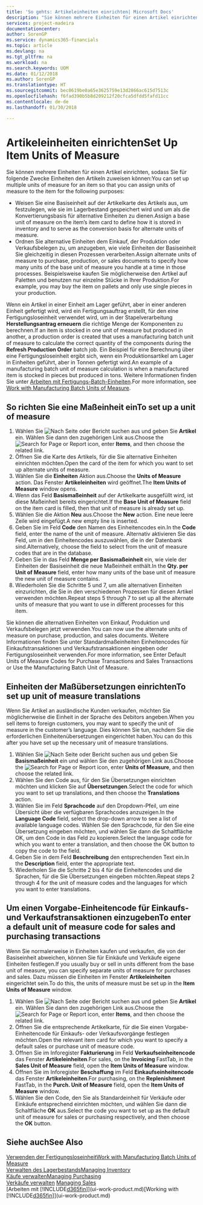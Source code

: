 ```yaml
---
title: 'So gehts: Artikeleinheiten einrichten| Microsoft Docs'
description: "Sie können mehrere Einheiten für einen Artikel einrichten, sodass Sie für Einheiten den Artikeln zuweisen können."
services: project-madeira
documentationcenter: 
author: SorenGP
ms.service: dynamics365-financials
ms.topic: article
ms.devlang: na
ms.tgt_pltfrm: na
ms.workload: na
ms.search.keywords: UOM
ms.date: 01/12/2018
ms.author: SorenGP
ms.translationtype: HT
ms.sourcegitcommit: bec0619be0a65e3625759e13d2866ac615d7513c
ms.openlocfilehash: f6fad390b5b8d209212f20cfca5dfdd5fafd11cc
ms.contentlocale: de-de
ms.lasthandoff: 01/30/2018

---
```

# <a name="set-up-item-units-of-measure"></a><span data-ttu-id="495ca-103">Artikeleinheiten einrichten</span><span class="sxs-lookup"><span data-stu-id="495ca-103">Set Up Item Units of Measure</span></span>
<span data-ttu-id="495ca-104">Sie können mehrere Einheiten für einen Artikel einrichten, sodass Sie für folgende Zwecke Einheiten den Artikeln zuweisen können:</span><span class="sxs-lookup"><span data-stu-id="495ca-104">You can set up multiple units of measure for an item so that you can assign units of measure to the item for the following purposes:</span></span>

- <span data-ttu-id="495ca-105">Weisen Sie eine Basiseinheit auf der Artikelkarte des Artikels aus, um festzulegen, wie sie im Lagerbestand gespeichert wird und um als die Konvertierungsbasis für alternative Einheiten zu dienen.</span><span class="sxs-lookup"><span data-stu-id="495ca-105">Assign a base unit of measure on the item’s item card to define how it is stored in inventory and to serve as the conversion basis for alternate units of measure.</span></span>
- <span data-ttu-id="495ca-106">Ordnen Sie alternative Einheiten dem Einkauf, der Produktion oder Verkaufsbelegen zu, um anzugeben, wie viele Einheiten der Basiseinheit Sie gleichzeitig in diesen Prozessen verarbeiten.</span><span class="sxs-lookup"><span data-stu-id="495ca-106">Assign alternate units of measure to purchase, production, or sales documents to specify how many units of the base unit of measure you handle at a time in those processes.</span></span> <span data-ttu-id="495ca-107">Beispielsweise kaufen Sie möglicherweise den Artikel auf Paletten und benutzen nur einzelne Stücke in Ihrer Produktion.</span><span class="sxs-lookup"><span data-stu-id="495ca-107">For example, you may buy the item on pallets and only use single pieces in your production.</span></span>

<span data-ttu-id="495ca-108">Wenn ein Artikel in einer Einheit am Lager geführt, aber in einer anderen Einheit gefertigt wird, wird ein Fertigungsauftrag erstellt, für den eine Fertigungsloseinheit verwendet wird, um in der Stapelverarbeitung **Herstellungsantrag erneuern** die richtige Menge der Komponenten zu berechnen.</span><span class="sxs-lookup"><span data-stu-id="495ca-108">If an item is stocked in one unit of measure but produced in another, a production order is created that uses a manufacturing batch unit of measure to calculate the correct quantity of the components during the **Refresh Production Order** batch job.</span></span> <span data-ttu-id="495ca-109">Ein Beispiel für eine Berechnung über eine Fertigungsloseinheit ergibt sich, wenn ein Produktionsartikel am Lager in Einheiten geführt, aber in Tonnen gefertigt wird.</span><span class="sxs-lookup"><span data-stu-id="495ca-109">An example of a manufacturing batch unit of measure calculation is when a manufactured item is stocked in pieces but produced in tons.</span></span> <span data-ttu-id="495ca-110">Weitere Informationen finden Sie unter [Arbeiten mit Fertigungs-Batch-Einheiten](production-how-to-use-the-manufacturing-batch-unit-of-measure.md).</span><span class="sxs-lookup"><span data-stu-id="495ca-110">For more information, see [Work with Manufacturing Batch Units of Measure](production-how-to-use-the-manufacturing-batch-unit-of-measure.md).</span></span>

## <a name="to-set-up-a-unit-of-measure"></a><span data-ttu-id="495ca-111">So richten Sie eine Maßeinheit ein</span><span class="sxs-lookup"><span data-stu-id="495ca-111">To set up a unit of measure</span></span>
1. <span data-ttu-id="495ca-112">Wählen Sie ![Nach Seite oder Bericht suchen](media/ui-search/search_small.png "Symbol nach Seite oder Bericht suchen") aus und geben Sie **Artikel** ein. Wählen Sie dann den zugehörigen Link aus.</span><span class="sxs-lookup"><span data-stu-id="495ca-112">Choose the ![Search for Page or Report](media/ui-search/search_small.png "Search for Page or Report icon") icon, enter **Items**, and then choose the related link.</span></span>
2. <span data-ttu-id="495ca-113">Öffnen Sie die Karte des Artikels, für die Sie alternative Einheiten einrichten möchten.</span><span class="sxs-lookup"><span data-stu-id="495ca-113">Open the card of the item for which you want to set up alternate units of measure.</span></span>
3. <span data-ttu-id="495ca-114">Wählen Sie die **Einheiten** Aktion aus.</span><span class="sxs-lookup"><span data-stu-id="495ca-114">Choose the **Units of Measure** action.</span></span> <span data-ttu-id="495ca-115">Das Fenster **Artikeleinheiten** wird geöffnet.</span><span class="sxs-lookup"><span data-stu-id="495ca-115">The **Item Units of Measure** window opens.</span></span>
4. <span data-ttu-id="495ca-116">Wenn das Feld **Basismaßeinheit** auf der Artikelkarte ausgefüllt wird, ist diese Maßeinheit bereits eingerichtet.</span><span class="sxs-lookup"><span data-stu-id="495ca-116">If the **Base Unit of Measure** field on the item card is filled, then that unit of measure is already set up.</span></span>
5. <span data-ttu-id="495ca-117">Wählen Sie die Aktion **Neu** aus.</span><span class="sxs-lookup"><span data-stu-id="495ca-117">Choose the **New** action.</span></span> <span data-ttu-id="495ca-118">Eine neue leere Zeile wird eingefügt.</span><span class="sxs-lookup"><span data-stu-id="495ca-118">A new empty line is inserted.</span></span>
6. <span data-ttu-id="495ca-119">Geben Sie im Feld **Code** den Namen des Einheitencodes ein.</span><span class="sxs-lookup"><span data-stu-id="495ca-119">In the **Code** field, enter the name of the unit of measure.</span></span> <span data-ttu-id="495ca-120">Alternativ aktivieren Sie das Feld, um in den Einheitencodes auszuwählen, die in der Datenbank sind.</span><span class="sxs-lookup"><span data-stu-id="495ca-120">Alternatively, choose the field to select from the unit of measure codes that are in the database.</span></span>
7. <span data-ttu-id="495ca-121">Geben Sie in das Feld **Menge per Basismaßeinheit** ein, wie viele der Einheiten der Basiseinheit die neue Maßeinheit enthält.</span><span class="sxs-lookup"><span data-stu-id="495ca-121">In the **Qty. per Unit of Measure** field, enter how many units of the base unit of measure the new unit of measure contains.</span></span>
8. <span data-ttu-id="495ca-122">Wiederholen Sie die Schritte 5 und 7, um alle alternativen Einheiten einzurichten, die Sie in den verschiedenen Prozessen für diesen Artikel verwenden möchten.</span><span class="sxs-lookup"><span data-stu-id="495ca-122">Repeat steps 5 through 7 to set up all the alternate units of measure that you want to use in different processes for this item.</span></span>

<span data-ttu-id="495ca-123">Sie können die alternativen Einheiten von Einkauf, Produktion und Verkaufsbelegen jetzt verwenden.</span><span class="sxs-lookup"><span data-stu-id="495ca-123">You can now use the alternate units of measure on purchase, production, and sales documents.</span></span> <span data-ttu-id="495ca-124">Weitere Informationen finden Sie unter Standardmaßeinheiten Einheitencodes für Einkaufstransaktionen und Verkaufstransaktionen eingeben oder Fertigungsloseinheit verwenden.</span><span class="sxs-lookup"><span data-stu-id="495ca-124">For more information, see Enter Default Units of Measure Codes for Purchase Transactions and Sales Transactions or Use the Manufacturing Batch Unit of Measure.</span></span>

## <a name="to-set-up-unit-of-measure-translations"></a><span data-ttu-id="495ca-125">Einheiten der Maßübersetzungen einrichten</span><span class="sxs-lookup"><span data-stu-id="495ca-125">To set up unit of measure translations</span></span>
<span data-ttu-id="495ca-126">Wenn Sie Artikel an ausländische Kunden verkaufen, möchten Sie möglicherweise die Einheit in der Sprache des Debitors angeben.</span><span class="sxs-lookup"><span data-stu-id="495ca-126">When you sell items to foreign customers, you may want to specify the unit of measure in the customer’s language.</span></span> <span data-ttu-id="495ca-127">Dies können Sie tun, nachdem Sie die erforderlichen Einheitenübersetzungen eingerichtet haben.</span><span class="sxs-lookup"><span data-stu-id="495ca-127">You can do this after you have set up the necessary unit of measure translations.</span></span>

1. <span data-ttu-id="495ca-128">Wählen Sie ![Nach Seite oder Bericht suchen](media/ui-search/search_small.png "Symbol nach Seite oder Bericht suchen") aus und geben Sie **Basismaßeinheit** ein und wählen Sie den zugehörigen Link aus.</span><span class="sxs-lookup"><span data-stu-id="495ca-128">Choose the ![Search for Page or Report](media/ui-search/search_small.png "Search for Page or Report icon") icon, enter **Units of Measure**, and then choose the related link.</span></span>
2. <span data-ttu-id="495ca-129">Wählen Sie den Code aus, für den Sie Übersetzungen einrichten möchten und klicken Sie auf **Übersetzungen**.</span><span class="sxs-lookup"><span data-stu-id="495ca-129">Select the code for which you want to set up translations, and then choose the **Translations** action.</span></span>
3. <span data-ttu-id="495ca-130">Wählen Sie im Feld **Sprachcode** auf den Dropdown-Pfeil, um eine Übersicht über die verfügbaren Sprachcodes anzuzeigen.</span><span class="sxs-lookup"><span data-stu-id="495ca-130">In the **Language Code** field, select the drop-down arrow to see a list of available language codes.</span></span> <span data-ttu-id="495ca-131">Wählen Sie den Sprachcode, für den Sie eine Übersetzung eingeben möchten, und wählen Sie dann die Schaltfläche OK, um den Code in das Feld zu kopieren.</span><span class="sxs-lookup"><span data-stu-id="495ca-131">Select the language code for which you want to enter a translation, and then choose the OK button to copy the code to the field.</span></span>
4. <span data-ttu-id="495ca-132">Geben Sie in dem Feld **Beschreibung** den entsprechenden Text ein.</span><span class="sxs-lookup"><span data-stu-id="495ca-132">In the **Description** field, enter the appropriate text.</span></span>
5. <span data-ttu-id="495ca-133">Wiederholen Sie die Schritte 2 bis 4 für die Einheitencodes und die Sprachen, für die Sie Übersetzungen eingeben möchten.</span><span class="sxs-lookup"><span data-stu-id="495ca-133">Repeat steps 2 through 4 for the unit of measure codes and the languages for which you want to enter translations.</span></span>

## <a name="to-enter-a-default-unit-of-measure-code-for-sales-and-purchasing-transactions"></a><span data-ttu-id="495ca-134">Um einen Vorgabe-Einheitencode für Einkaufs- und Verkaufstransaktionen einzugeben</span><span class="sxs-lookup"><span data-stu-id="495ca-134">To enter a default unit of measure code for sales and purchasing transactions</span></span>
<span data-ttu-id="495ca-135">Wenn Sie normalerweise in Einheiten kaufen und verkaufen, die von der Basiseinheit abweichen, können Sie für Einkäufe und Verkäufe eigene Einheiten festlegen.</span><span class="sxs-lookup"><span data-stu-id="495ca-135">If you usually buy or sell in units different from the base unit of measure, you can specify separate units of measure for purchases and sales.</span></span> <span data-ttu-id="495ca-136">Dazu müssen die Einheiten im Fenster **Artikeleinheiten** eingerichtet sein.</span><span class="sxs-lookup"><span data-stu-id="495ca-136">To do this, the units of measure must be set up in the **Item Units of Measure** window.</span></span>

1. <span data-ttu-id="495ca-137">Wählen Sie ![Nach Seite oder Bericht suchen](media/ui-search/search_small.png "Symbol nach Seite oder Bericht suchen") aus und geben Sie **Artikel** ein. Wählen Sie dann den zugehörigen Link aus.</span><span class="sxs-lookup"><span data-stu-id="495ca-137">Choose the ![Search for Page or Report](media/ui-search/search_small.png "Search for Page or Report icon") icon, enter **Items**, and then choose the related link.</span></span>
2. <span data-ttu-id="495ca-138">Öffnen Sie die entsprechende Artikelkarte, für die Sie einen Vorgabe-Einheitencode für Einkaufs- oder Verkaufsvorgänge festlegen möchten.</span><span class="sxs-lookup"><span data-stu-id="495ca-138">Open the relevant item card for which you want to specify a default sales or purchase unit of measure code.</span></span>
3. <span data-ttu-id="495ca-139">Öffnen Sie im Inforegister **Fakturierung** im Feld **Verkaufseinheitencode** das Fenster **Artikeleinheiten**.</span><span class="sxs-lookup"><span data-stu-id="495ca-139">For sales, on the **Invoicing** FastTab, in the **Sales Unit of Measure** field, open the **Item Units of Measure** window.</span></span>
4. <span data-ttu-id="495ca-140">Öffnen Sie im Inforegister **Beschaffung** im Feld **Einkaufseinheitencode** das Fenster **Artikeleinheiten**.</span><span class="sxs-lookup"><span data-stu-id="495ca-140">For purchasing, on the **Replenishment** FastTab, in the **Purch. Unit of Measure** field, open the **Item Units of Measure** window.</span></span>
5. <span data-ttu-id="495ca-141">Wählen Sie den Code, den Sie als Standardeinheit für Verkäufe oder Einkäufe entsprechend einrichten möchten, und wählen Sie dann die Schaltfläche **OK** aus.</span><span class="sxs-lookup"><span data-stu-id="495ca-141">Select the code you want to set up as the default unit of measure for sales or purchasing respectively, and then choose the **OK** button.</span></span>

## <a name="see-also"></a><span data-ttu-id="495ca-142">Siehe auch</span><span class="sxs-lookup"><span data-stu-id="495ca-142">See Also</span></span>
[<span data-ttu-id="495ca-143">Verwenden der Fertigungsloseinheit</span><span class="sxs-lookup"><span data-stu-id="495ca-143">Work with Manufacturing Batch Units of Measure</span></span>](production-how-to-use-the-manufacturing-batch-unit-of-measure.md)  
[<span data-ttu-id="495ca-144">Verwalten des Lagerbestands</span><span class="sxs-lookup"><span data-stu-id="495ca-144">Managing Inventory</span></span>](inventory-manage-inventory.md)  
[<span data-ttu-id="495ca-145">Käufe verwalten</span><span class="sxs-lookup"><span data-stu-id="495ca-145">Managing Purchasing</span></span>](purchasing-manage-purchasing.md)  
<span data-ttu-id="495ca-146">[Verkäufe verwalten](sales-manage-sales.md)  </span><span class="sxs-lookup"><span data-stu-id="495ca-146">[Managing Sales](sales-manage-sales.md)  </span></span>  
<span data-ttu-id="495ca-147">[Arbeiten mit [!INCLUDE[d365fin](includes/d365fin_md.md)]](ui-work-product.md)</span><span class="sxs-lookup"><span data-stu-id="495ca-147">[Working with [!INCLUDE[d365fin](includes/d365fin_md.md)]](ui-work-product.md)</span></span>

